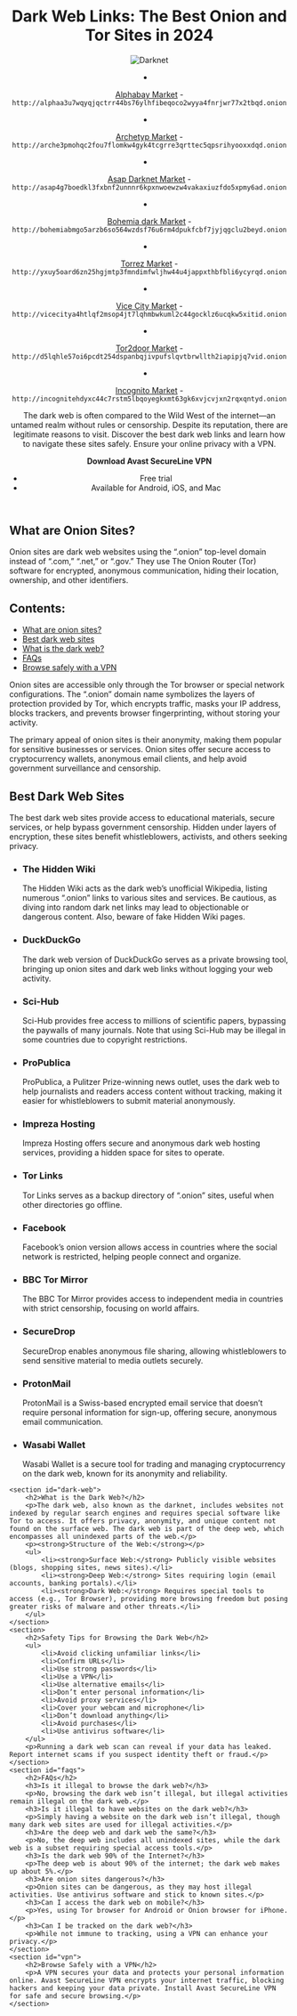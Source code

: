 <body>
    <header>
        <h1>Dark Web Links: The Best Onion and Tor Sites in 2024</h1>
        <p><img src="https://github.com/List-darknet/dark-web-site-2024/blob/main/darknet-markets--showcase_i51.jpg?semt=ais_user" alt=" Darknet" title="Dynamics in the Darknet World" /></p>
  <li>
<p dir="auto"><a href="http://alphaa3u7wqyqjqctrr44bs76ylhfibeqoco2wyya4fnrjwr77x2tbqd.onion" rel="nofollow">Alphabay Market</a> - <code>http://alphaa3u7wqyqjqctrr44bs76ylhfibeqoco2wyya4fnrjwr77x2tbqd.onion</code></p>
</li>
  <li>
<p dir="auto"><a href="http://arche3pmohqc2fou7flomkw4gyk4tcgrre3qrttec5qpsrihyooxxdqd.onion" rel="nofollow">Archetyp Market</a> - <code>http://arche3pmohqc2fou7flomkw4gyk4tcgrre3qrttec5qpsrihyooxxdqd.onion</code></p>
</li>
<li>
<p dir="auto"><a href="http://asap4g7boedkl3fxbnf2unnnr6kpxnwoewzw4vakaxiuzfdo5xpmy6ad.onion" rel="nofollow">Asap Darknet Market</a> - <code>http://asap4g7boedkl3fxbnf2unnnr6kpxnwoewzw4vakaxiuzfdo5xpmy6ad.onion</code></p>
</li>
<li>
<p dir="auto"><a href="http://bohemiabmgo5arzb6so564wzdsf76u6rm4dpukfcbf7jyjqgclu2beyd.onion" rel="nofollow">Bohemia dark Market</a> - <code>http://bohemiabmgo5arzb6so564wzdsf76u6rm4dpukfcbf7jyjqgclu2beyd.onion</code></p>
</li>
<li>
<p dir="auto"><a href="http://yxuy5oard6zn25hgjmtp3fmndimfwljhw44u4jappxthbfbli6ycyrqd.onion" rel="nofollow">Torrez Market</a> - <code>http://yxuy5oard6zn25hgjmtp3fmndimfwljhw44u4jappxthbfbli6ycyrqd.onion</code></p>
</li>
<li>
<p dir="auto"><a href="http://vicecitya4htlqf2msop4jt7lqhmbwkuml2c44gocklz6ucqkw5xitid.onion" rel="nofollow">Vice City Market</a> - <code>http://vicecitya4htlqf2msop4jt7lqhmbwkuml2c44gocklz6ucqkw5xitid.onion</code></p>
</li>
<li>
<p dir="auto"><a href="http://d5lqhle57oi6pcdt254dspanbqjivpufslqvtbrwllth2iapipjq7vid.onion" rel="nofollow">Tor2door Market</a> - <code>http://d5lqhle57oi6pcdt254dspanbqjivpufslqvtbrwllth2iapipjq7vid.onion</code></p>
</li>
<li>
<p dir="auto"><a href="http://incognitehdyxc44c7rstm5lbqoyegkxmt63gk6xvjcvjxn2rqxqntyd.onion" rel="nofollow">Incognito Market</a> - <code>http://incognitehdyxc44c7rstm5lbqoyegkxmt63gk6xvjcvjxn2rqxqntyd.onion</code></p>
</li>
</ul>
        <p>The dark web is often compared to the Wild West of the internet—an untamed realm without rules or censorship. Despite its reputation, there are legitimate reasons to visit. Discover the best dark web links and learn how to navigate these sites safely. Ensure your online privacy with a VPN.</p>
        <p><strong>Download Avast SecureLine VPN</strong></p>
        <ul>
            <li>Free trial</li>
            <li>Available for Android, iOS, and Mac</li>
        </ul>
    </header>
    <section>
        <h2>What are Onion Sites?</h2>
        <p>Onion sites are dark web websites using the “.onion” top-level domain instead of “.com,” “.net,” or “.gov.” They use The Onion Router (Tor) software for encrypted, anonymous communication, hiding their location, ownership, and other identifiers.</p>
    </section>
    <nav>
        <h2>Contents:</h2>
        <ul>
            <li><a href="#onion-sites">What are onion sites?</a></li>
            <li><a href="#best-sites">Best dark web sites</a></li>
            <li><a href="#dark-web">What is the dark web?</a></li>
            <li><a href="#faqs">FAQs</a></li>
            <li><a href="#vpn">Browse safely with a VPN</a></li>
        </ul>
    </nav>
    <section id="onion-sites">
        <p>Onion sites are accessible only through the Tor browser or special network configurations. The “.onion” domain name symbolizes the layers of protection provided by Tor, which encrypts traffic, masks your IP address, blocks trackers, and prevents browser fingerprinting, without storing your activity.</p>
        <p>The primary appeal of onion sites is their anonymity, making them popular for sensitive businesses or services. Onion sites offer secure access to cryptocurrency wallets, anonymous email clients, and help avoid government surveillance and censorship.</p>
    </section>
    <section id="best-sites">
        <h2>Best Dark Web Sites</h2>
        <p>The best dark web sites provide access to educational materials, secure services, or help bypass government censorship. Hidden under layers of encryption, these sites benefit whistleblowers, activists, and others seeking privacy.</p>
        <ul>
            <li>
                <h3>The Hidden Wiki</h3>
                <p>The Hidden Wiki acts as the dark web’s unofficial Wikipedia, listing numerous “.onion” links to various sites and services. Be cautious, as diving into random dark net links may lead to objectionable or dangerous content. Also, beware of fake Hidden Wiki pages.</p>
            </li>
            <li>
                <h3>DuckDuckGo</h3>
                <p>The dark web version of DuckDuckGo serves as a private browsing tool, bringing up onion sites and dark web links without logging your web activity.</p>
            </li>
            <li>
                <h3>Sci-Hub</h3>
                <p>Sci-Hub provides free access to millions of scientific papers, bypassing the paywalls of many journals. Note that using Sci-Hub may be illegal in some countries due to copyright restrictions.</p>
            </li>
            <li>
                <h3>ProPublica</h3>
                <p>ProPublica, a Pulitzer Prize-winning news outlet, uses the dark web to help journalists and readers access content without tracking, making it easier for whistleblowers to submit material anonymously.</p>
            </li>
            <li>
                <h3>Impreza Hosting</h3>
                <p>Impreza Hosting offers secure and anonymous dark web hosting services, providing a hidden space for sites to operate.</p>
            </li>
            <li>
                <h3>Tor Links</h3>
                <p>Tor Links serves as a backup directory of “.onion” sites, useful when other directories go offline.</p>
            </li>
            <li>
                <h3>Facebook</h3>
                <p>Facebook’s onion version allows access in countries where the social network is restricted, helping people connect and organize.</p>
            </li>
            <li>
                <h3>BBC Tor Mirror</h3>
                <p>The BBC Tor Mirror provides access to independent media in countries with strict censorship, focusing on world affairs.</p>
            </li>
            <li>
                <h3>SecureDrop</h3>
                <p>SecureDrop enables anonymous file sharing, allowing whistleblowers to send sensitive material to media outlets securely.</p>
            </li>
            <li>
                <h3>ProtonMail</h3>
                <p>ProtonMail is a Swiss-based encrypted email service that doesn’t require personal information for sign-up, offering secure, anonymous email communication.</p>
            </li>
            <li>
                <h3>Wasabi Wallet</h3>
                <p>Wasabi Wallet is a secure tool for trading and managing cryptocurrency on the dark web, known for its anonymity and reliability.</p>
            </li>
        </ul>
    </section>

    <section id="dark-web">
        <h2>What is the Dark Web?</h2>
        <p>The dark web, also known as the darknet, includes websites not indexed by regular search engines and requires special software like Tor to access. It offers privacy, anonymity, and unique content not found on the surface web. The dark web is part of the deep web, which encompasses all unindexed parts of the web.</p>
        <p><strong>Structure of the Web:</strong></p>
        <ul>
            <li><strong>Surface Web:</strong> Publicly visible websites (blogs, shopping sites, news sites).</li>
            <li><strong>Deep Web:</strong> Sites requiring login (email accounts, banking portals).</li>
            <li><strong>Dark Web:</strong> Requires special tools to access (e.g., Tor Browser), providing more browsing freedom but posing greater risks of malware and other threats.</li>
        </ul>
    </section>
    <section>
        <h2>Safety Tips for Browsing the Dark Web</h2>
        <ul>
            <li>Avoid clicking unfamiliar links</li>
            <li>Confirm URLs</li>
            <li>Use strong passwords</li>
            <li>Use a VPN</li>
            <li>Use alternative emails</li>
            <li>Don’t enter personal information</li>
            <li>Avoid proxy services</li>
            <li>Cover your webcam and microphone</li>
            <li>Don’t download anything</li>
            <li>Avoid purchases</li>
            <li>Use antivirus software</li>
        </ul>
        <p>Running a dark web scan can reveal if your data has leaked. Report internet scams if you suspect identity theft or fraud.</p>
    </section>
    <section id="faqs">
        <h2>FAQs</h2>
        <h3>Is it illegal to browse the dark web?</h3>
        <p>No, browsing the dark web isn’t illegal, but illegal activities remain illegal on the dark web.</p>
        <h3>Is it illegal to have websites on the dark web?</h3>
        <p>Simply having a website on the dark web isn’t illegal, though many dark web sites are used for illegal activities.</p>
        <h3>Are the deep web and dark web the same?</h3>
        <p>No, the deep web includes all unindexed sites, while the dark web is a subset requiring special access tools.</p>
        <h3>Is the dark web 90% of the Internet?</h3>
        <p>The deep web is about 90% of the internet; the dark web makes up about 5%.</p>
        <h3>Are onion sites dangerous?</h3>
        <p>Onion sites can be dangerous, as they may host illegal activities. Use antivirus software and stick to known sites.</p>
        <h3>Can I access the dark web on mobile?</h3>
        <p>Yes, using Tor browser for Android or Onion browser for iPhone.</p>
        <h3>Can I be tracked on the dark web?</h3>
        <p>While not immune to tracking, using a VPN can enhance your privacy.</p>
    </section>
    <section id="vpn">
        <h2>Browse Safely with a VPN</h2>
        <p>A VPN secures your data and protects your personal information online. Avast SecureLine VPN encrypts your internet traffic, blocking hackers and keeping your data private. Install Avast SecureLine VPN for safe and secure browsing.</p>
    </section>
</body>
